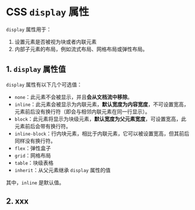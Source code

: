 # CSS `display` 属性

`display` 属性用于：

1. 设置元素是否被视为块或者内联元素
2. 内部子元素的布局，例如流式布局、网格布局或弹性布局。

## 1. `display` 属性值

`display` 属性有以下几个可选值：

* `none`：此元素不会被显示，并且**会从⽂档流中移除**。
* `inline`：此元素会被显示为内联元素，**默认宽度为内容宽度**，不可设置宽⾼，元素前后没有换行符（即会与相邻内联元素在同一行显示）。
* `block`：此元素将显示为块级元素，**默认宽度为⽗元素宽度**，可设置宽⾼，此元素前后会带有换行符。
* `inline-block`：行内块元素，相比于内联元素，它可以被设置宽高，但其前后同样没有换行符。
* `flex`：弹性盒子
* `grid`：网格布局
* `table`：块级表格
* `inherit`：从⽗元素继承 `display` 属性的值

其中，`inline` 是默认值。

## 2. xxx
